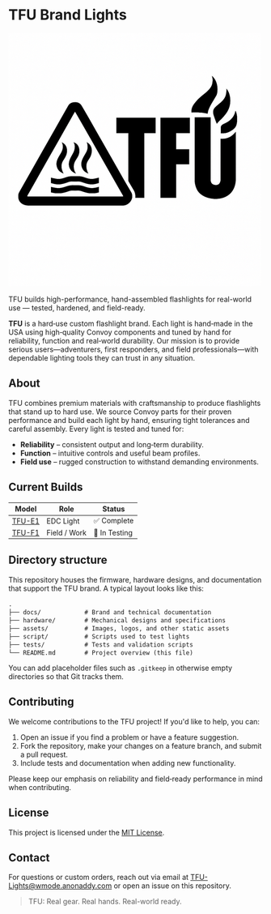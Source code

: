 # TFU Brand Lights

![TFU Logo](TFU-LOGO.png)

TFU builds high-performance, hand-assembled flashlights for real-world use — tested, hardened, and field-ready.

**TFU** is a hard‑use custom flashlight brand. Each light is hand‑made in the USA using high‑quality Convoy components and tuned by hand for reliability, function and real‑world durability. Our mission is to provide serious users—adventurers, first responders, and field professionals—with dependable lighting tools they can trust in any situation.

## About

TFU combines premium materials with craftsmanship to produce flashlights that stand up to hard use. We source Convoy parts for their proven performance and build each light by hand, ensuring tight tolerances and careful assembly. Every light is tested and tuned for:

- **Reliability** – consistent output and long‑term durability.
- **Function** – intuitive controls and useful beam profiles.
- **Field use** – rugged construction to withstand demanding environments.

## Current Builds

| Model | Role | Status |
|-------|------|--------|
| [TFU-E1](hardware/TFU-E1.md) | EDC Light | ✅ Complete |
| [TFU-F1](hardware/TFU-F1.md) | Field / Work | 🧪 In Testing |

## Directory structure

This repository houses the firmware, hardware designs, and documentation that support the TFU brand. A typical layout looks like this:

```
.
├── docs/            # Brand and technical documentation
├── hardware/        # Mechanical designs and specifications
├── assets/          # Images, logos, and other static assets
├── script/          # Scripts used to test lights
├── tests/           # Tests and validation scripts
└── README.md        # Project overview (this file)
```

You can add placeholder files such as `.gitkeep` in otherwise empty directories so that Git tracks them.

## Contributing

We welcome contributions to the TFU project! If you'd like to help, you can:

1. Open an issue if you find a problem or have a feature suggestion.
2. Fork the repository, make your changes on a feature branch, and submit a pull request.
3. Include tests and documentation when adding new functionality.

Please keep our emphasis on reliability and field‑ready performance in mind when contributing.

## License

This project is licensed under the [MIT License](LICENSE).

## Contact
For questions or custom orders, reach out via email at [TFU-Lights@wmode.anonaddy.com](mailto:TFU-Lights@wmode.anonaddy.com) or open an issue on this repository.

>TFU: Real gear. Real hands. Real-world ready.

